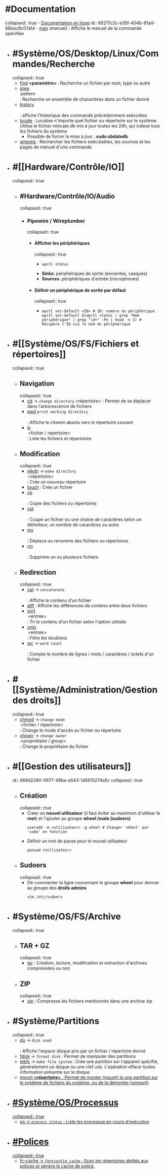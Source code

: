 # #Documentation
collapsed:: true
	- [Documentation en ligne](https://www.geeksforgeeks.org/linux-commands/)
	  id:: 65217c2c-e35f-404b-91ad-66bac8c07a1d
	- [man](https://www.geeksforgeeks.org/man-command-in-linux-with-examples/) <commande> (manuel) : Affiche le manuel de la commande spécifiée
- # #Système/OS/Desktop/Linux/Commandes/Recherche
  collapsed:: true
	- [find](https://www.geeksforgeeks.org/find-command-in-linux-with-examples/) **<base> <paramètre> <fichier>** : Recherche un fichier par nom, type ou autre
	- [grep](https://www.geeksforgeeks.org/grep-command-in-unixlinux/) **<option> pattern <fichier>** : Recherche un ensemble de charactères dans un fichier donné
	- [history](https://www.geeksforgeeks.org/history-command-in-linux-with-examples/) **<option>** : affiche l'historique des commande précédemment exécutées
	- [locate](https://www.geeksforgeeks.org/locate-command-in-linux-with-examples/) **<fichier>** : Localise n'importe quel fichier ou répertoire sur le système. Utilise le fichier mlocate.db mis à jour toutes les 24h, qui indexe tous les fichiers du système
		- Possible de forcer la mise à jour : **sudo ubdatedb**
	- [whereis](https://en.wikibooks.org/wiki/Guide_to_Unix/Commands/Finding_Files#whereis) **<commande>** : Rechercher  les fichiers exécutables, les sources et les pages de manuel d'une commande
- # #[[Hardware/Contrôle/IO]]
  collapsed:: true
	- ## #Hardware/Contrôle/IO/Audio
	  collapsed:: true
		- ### Pipewire / Wireplumber
		  collapsed:: true
			- #### Afficher les périphériques
			  collapsed:: true
				- ```shell
				  wpctl status
				  ```
				- **Sinks**: périphériques de sortie (enceintes, casques)
				- **Sources**: périphériques d'entrée (microphones)
			- #### Définir un périphérique de sortie par défaut
			  collapsed:: true
				- ```shell
				  wpctl set-default <ID> # ID: numéro du périphérique
				  wpctl set-default $(wpctl status | grep "Nom périphérique" | grep "\d+" -Po | head -n 1) # Récupère l'ID via le nom du périphérique
				  ```
- # #[[Système/OS/FS/Fichiers et répertoires]]
  collapsed:: true
	- ## Navigation
	  collapsed:: true
		- [cd](https://www.geeksforgeeks.org/cd-command-in-linux-with-examples/) -> `change directory` <répertoire> : Permet de se déplacer dans l'arborescence de fichiers
		- [pwd](https://www.geeksforgeeks.org/pwd-command-in-linux-with-examples/) `print working directory` **<option>** : Affiche le chemin absolu vers le répertoire courant
		- [ls](https://www.geeksforgeeks.org/ls-command-in-linux/) **<option> <fichier / répertoire>** : Liste les fichiers et répertoires
	- ## Modification
	  collapsed:: true
		- [mkdir](https://www.geeksforgeeks.org/mkdir-command-in-linux-with-examples/) -> `make directory` **<option> <répertoire>** : Crée un nouveau répertoire
		- [touch](https://www.geeksforgeeks.org/touch-command-in-linux-with-examples/) **<fichier>** : Crée un fichier
		- [cp](https://www.geeksforgeeks.org/cp-command-linux-examples/) **<option> <source> <destination>** : Copie des fichiers ou répertoires
		- [cut](https://www.geeksforgeeks.org/cut-command-linux-examples/) **<option> <fichier>** : Coupe un fichier ou une chaine de caractères selon un délimiteur, un nombre de caractères ou autre
		- [mv](https://www.geeksforgeeks.org/mv-command-linux-examples/) **<option> <source> <destination>** : Déplace ou renomme des fichiers ou répertoires
		- [rm](https://www.geeksforgeeks.org/rm-command-linux-examples/) **<option> <fichier>** : Supprime un ou plusieurs fichiers
	- ## Redirection
	  collapsed:: true
		- [cat](https://www.geeksforgeeks.org/cat-command-in-linux-with-examples/) -> `concatenate` **<option> <fichier>** : Affiche le contenu d'un fichier
		- [diff](https://www.geeksforgeeks.org/diff-command-linux-examples/) **<options> <fichier1> <fichier2>** : Affiche les différences de contenu entre deux fichiers
		- [sort](https://www.geeksforgeeks.org/sort-command-linuxunix-examples/) **<option> <entrée>** : Tri le contenu d'un fichier selon l'option utilisée
		- [uniq](https://www.geeksforgeeks.org/uniq-command-in-linux-with-examples/) **<option> <entrée<sortie>>** : Filtre les doublons
		- [wc](https://www.geeksforgeeks.org/wc-command-linux-examples/) -> `word count` **<option> <fichier>** : Compte le nombre de lignes / mots / caractères / octets d'un fichier
- # #[[Système/Administration/Gestion des droits]]
  collapsed:: true
	- [chmod](https://www.geeksforgeeks.org/chmod-command-linux/) -> `change mode` **<option> <mode> <fichier / répertoire>** : Change le mode d'accès au fichier ou répertoire
	- [chown](https://www.geeksforgeeks.org/chown-command-in-linux-with-examples/) -> `change owner` **<option> <propriétaire / group> <fichier>** : Change le propriétaire du fichier
- # #[[Gestion des utilisateurs]]
  id:: 668d2260-0977-49ba-a543-1d5610274a5c
  collapsed:: true
	- ## Création
	  collapsed:: true
		- Créer un **nouvel utilisateur** (il faut éviter au maximum d'utiliser le **root**) et l'ajouter au groupe **wheel /sudo (sudoers)** 
		  ```shell
		  useradd -m <utilisateur> -g wheel # Changer 'wheel' par 'sudo' en fonction
		  ```
		- Définir un mot de passe pour le nouvel utilisateur 
		  ```shell
		  passwd <utilisateur>
		  ```
	- ## Sudoers
	  collapsed:: true
		- Dé-commenter la ligne concernant le groupe **wheel** pour donner au groupe des **droits admins** 
		  ```shell
		  vim /etc/sudoers
		  ```
- # #Système/OS/FS/Archive
  collapsed:: true
	- ## TAR + GZ
	  collapsed:: true
		- [tar](https://www.geeksforgeeks.org/tar-command-linux-examples/) **<options> <fichier-archive> <fichiers>** : Création, lecture, modification et extraction d'archives compressées ou non
	- ## ZIP
	  collapsed:: true
		- [zip](https://www.geeksforgeeks.org/zip-command-in-linux-with-examples/) **<options> <fichier-archive> <fichiers>** : Compresse les fichiers mentionnés dans une archive zip
- # #Système/Partitions
  collapsed:: true
	- [du](https://www.geeksforgeeks.org/du-command-linux/) -> `disk used` **<option> <fichier>** : Affiche l'espace disque pris par un fichier / répertoire donné
	- [fdisk](https://www.geeksforgeeks.org/fdisk-command-in-linux-with-examples/) -> `format disk` **<options> <appareil>** : Permet de manipuler des partitions
	- [mkfs](https://www.geeksforgeeks.org/mkfs-command-in-linux-with-examples/) -> `make file system` **<options> <partition>** : Crée une partition sur l'appareil spécifié, généralement un disque ou une clef usb. L'opération efface toutes information présente sur le disque
	- [<u>mount](https://www.geeksforgeeks.org/mount-command-in-linux-with-examples/) **<options> <type> <appareil> <répertoire>** : Permet de monter (mount) le une partition sur le système de fichiers du système, ou de la démonter (umount)
- # #Système/OS/Processus
  collapsed:: true
	- [ps](https://www.geeksforgeeks.org/ps-command-in-linux-with-examples/) -> `process status` **<options>** : Liste les processus en cours d'exécution
- # #Polices
  collapsed:: true
	- [fc-cache](https://www.geeksforgeeks.org/fc-cache-command-in-linux-with-examples/) -> `fontconfig cache` **<options>** : Scan les répertoires dédiés aux polices et génère le cache de police.